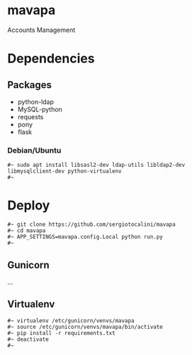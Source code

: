 # mavapa
Accounts Management


# Dependencies
## Packages
* python-ldap
* MySQL-python
* requests
* pony
* flask

### Debian/Ubuntu

```
#~ sudo apt install libsasl2-dev ldap-utils libldap2-dev libmysqlclient-dev python-virtualenv
#~
```

# Deploy
```
#~ git clone https://github.com/sergiotocalini/mavapa
#~ cd mavapa
#~ APP_SETTINGS=mavapa.config.Local python run.py
#~
```

## Gunicorn
...

## Virtualenv
```
#~ virtualenv /etc/gunicorn/venvs/mavapa
#~ source /etc/gunicorn/venvs/mavapa/bin/activate
#~ pip install -r requirements.txt
#~ deactivate
#~
```
